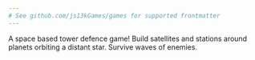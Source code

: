 ```yaml
---
# See github.com/js13kGames/games for supported frontmatter
---
```

A space based tower defence game! Build satellites and stations around planets orbiting a distant star. Survive waves of enemies.